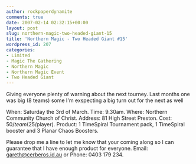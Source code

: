 ```yaml
---
author: rockpaperdynamite
comments: true
date: 2007-02-14 02:32:15+00:00
layout: post
slug: northern-magic-two-headed-giant-15
title: 'Northern Magic - Two Headed Giant #15'
wordpress_id: 207
categories:
- Limited
- Magic The Gathering
- Northern Magic
- Northern Magic Event
- Two Headed Giant
---
```








Giving everyone plenty of warning about the next tourney. Last months one was big (8 teams) some I'm exspecting a big turn out for the next as well





When: Saturday the 3rd of March.
Time: 9.30am.
Where: Northern Community Church of Christ.
Address: 81 High Street Preston.
Cost: $50/team ($25/player).
Product: 1 TimeSpiral Tournament pack, 1 TimeSpiral booster and 3 Planar Chaos Boosters.

Please drop me a line to let me know that your coming along so I can
guarantee that I have enough product for everyone.
Email: [gareth@cerberos.id.au](mailto:gareth%40cerberos.id.au) or Phone: 0403 179 234.
